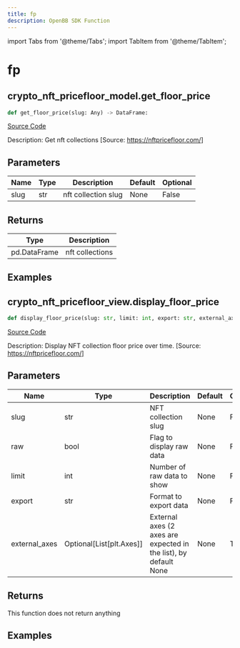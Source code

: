 ```yaml
---
title: fp
description: OpenBB SDK Function
---
```


import Tabs from '@theme/Tabs';
import TabItem from '@theme/TabItem';

# fp

<Tabs>
<TabItem value="model" label="Model" default>

## crypto_nft_pricefloor_model.get_floor_price

```python title='openbb_terminal/cryptocurrency/nft/nftpricefloor_model.py'
def get_floor_price(slug: Any) -> DataFrame:
```
[Source Code](https://github.com/OpenBB-finance/OpenBBTerminal/tree/main/openbb_terminal/cryptocurrency/nft/nftpricefloor_model.py#L46)

Description: Get nft collections [Source: https://nftpricefloor.com/]

## Parameters

| Name | Type | Description | Default | Optional |
| ---- | ---- | ----------- | ------- | -------- |
| slug | str | nft collection slug | None | False |

## Returns

| Type | Description |
| ---- | ----------- |
| pd.DataFrame | nft collections |

## Examples



</TabItem>
<TabItem value="view" label="View">

## crypto_nft_pricefloor_view.display_floor_price

```python title='openbb_terminal/cryptocurrency/nft/nftpricefloor_view.py'
def display_floor_price(slug: str, limit: int, export: str, external_axes: Optional[List[matplotlib.axes._axes.Axes]], raw: bool) -> None:
```
[Source Code](https://github.com/OpenBB-finance/OpenBBTerminal/tree/main/openbb_terminal/cryptocurrency/nft/nftpricefloor_view.py#L88)

Description: Display NFT collection floor price over time. [Source: https://nftpricefloor.com/]

## Parameters

| Name | Type | Description | Default | Optional |
| ---- | ---- | ----------- | ------- | -------- |
| slug | str | NFT collection slug | None | False |
| raw | bool | Flag to display raw data | None | False |
| limit | int | Number of raw data to show | None | False |
| export | str | Format to export data | None | False |
| external_axes | Optional[List[plt.Axes]] | External axes (2 axes are expected in the list), by default None | None | True |

## Returns

This function does not return anything

## Examples



</TabItem>
</Tabs>
